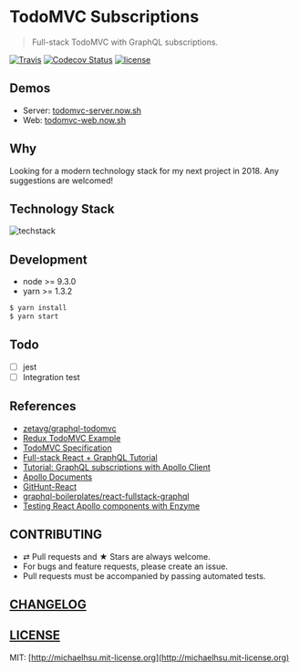 # TodoMVC Subscriptions

> Full-stack TodoMVC with GraphQL subscriptions.

[![Travis][travis-badge]][travis]
[![Codecov Status][codecov-badge]][codecov]
[![license][license-badge]][license]

## Demos

* Server: [todomvc-server.now.sh](https://todomvc-server.now.sh/)
* Web: [todomvc-web.now.sh](https://todomvc-web.now.sh/)

## Why

Looking for a modern technology stack for my next project in 2018. Any suggestions are welcomed!

## Technology Stack

![techstack](./docs/techstack.png)

## Development

* node >= 9.3.0
* yarn >= 1.3.2

```cmd
$ yarn install
$ yarn start
```

## Todo

* [ ] jest
* [ ] Integration test

## References

* [zetavg/graphql-todomvc](https://github.com/zetavg/graphql-todomvc)
* [Redux TodoMVC Example](https://github.com/reactjs/redux/tree/master/examples/todomvc)
* [TodoMVC Specification](https://github.com/tastejs/todomvc/blob/master/app-spec.md)
* [Full-stack React + GraphQL Tutorial](https://dev-blog.apollodata.com/full-stack-react-graphql-tutorial-582ac8d24e3b)
* [Tutorial: GraphQL subscriptions with Apollo Client](https://dev-blog.apollodata.com/tutorial-graphql-subscriptions-client-side-40e185e4be76)
* [Apollo Documents](https://www.apollographql.com/)
* [GitHunt-React](https://github.com/apollographql/GitHunt-React/tree/master)
* [graphql-boilerplates/react-fullstack-graphql](https://github.com/graphql-boilerplates/react-fullstack-graphql)
* [Testing React Apollo components with Enzyme](https://paradite.com/2017/11/16/test-react-apollo-components-enzyme-examples/)

## CONTRIBUTING

* ⇄ Pull requests and ★ Stars are always welcome.
* For bugs and feature requests, please create an issue.
* Pull requests must be accompanied by passing automated tests.

## [CHANGELOG](CHANGELOG.md)

## [LICENSE](LICENSE)

MIT: [http://michaelhsu.mit-license.org](http://michaelhsu.mit-license.org)

[travis-badge]: https://img.shields.io/travis/evenchange4/todomvc-subscriptions/master.svg?style=flat-square
[travis]: https://travis-ci.org/evenchange4/todomvc-subscriptions
[codecov-badge]: https://img.shields.io/codecov/c/github/evenchange4/todomvc-subscriptions.svg?style=flat-square
[codecov]: https://codecov.io/github/evenchange4/todomvc-subscriptions?branch=master
[license-badge]: https://img.shields.io/github/license/evenchange4/micro-website-api.svg?style=flat-square
[license]: http://michaelhsu.mit-license.org/
